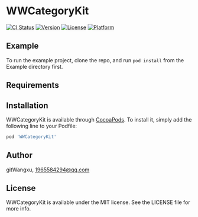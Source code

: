 # WWCategoryKit

[![CI Status](https://img.shields.io/travis/gitWangxu/WWCategoryKit.svg?style=flat)](https://travis-ci.org/gitWangxu/WWCategoryKit)
[![Version](https://img.shields.io/cocoapods/v/WWCategoryKit.svg?style=flat)](https://cocoapods.org/pods/WWCategoryKit)
[![License](https://img.shields.io/cocoapods/l/WWCategoryKit.svg?style=flat)](https://cocoapods.org/pods/WWCategoryKit)
[![Platform](https://img.shields.io/cocoapods/p/WWCategoryKit.svg?style=flat)](https://cocoapods.org/pods/WWCategoryKit)

## Example

To run the example project, clone the repo, and run `pod install` from the Example directory first.

## Requirements

## Installation

WWCategoryKit is available through [CocoaPods](https://cocoapods.org). To install
it, simply add the following line to your Podfile:

```ruby
pod 'WWCategoryKit'
```

## Author

gitWangxu, 1965584294@qq.com

## License

WWCategoryKit is available under the MIT license. See the LICENSE file for more info.
